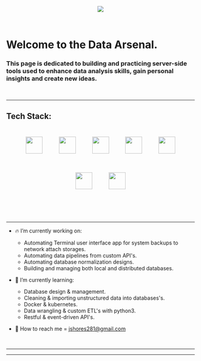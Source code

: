 
<p align="center"> 
  <img src="https://user-images.githubusercontent.com/52839097/196554542-4747f745-3040-4d5a-87f1-fffa22997873.png"/>
  </p>


<br>

# Welcome to the Data Arsenal. 

### This page is dedicated to building and practicing server-side tools used to enhance data analysis skills, gain personal insights and create new ideas. 


<br>

-----

## Tech Stack:
 

<p align="center"> 
  <a href="https://aws.amazon.com/ec2/"><img width="45" hspace="20" vspace="25" src="https://user-images.githubusercontent.com/52839097/196538073-a7d41d8b-082e-47c0-a786-4dcb4e9f94cd.svg"/></a>
  <a href="https://www.heroku.com/"><img width="45" hspace="20" vspace="25" src="https://user-images.githubusercontent.com/52839097/196539712-2496cfb9-5284-4414-88b8-95bda1cc28cc.svg"/></a>
  <a href="https://ubuntu.com/"><img width="45" hspace="20" vspace="25" src="https://user-images.githubusercontent.com/52839097/196541420-92e159d1-ee1a-421f-a274-06a304fb1687.svg"/></a>
  <a href="https://www.python.org/"><img width="45" hspace="20" vspace="25" src="https://user-images.githubusercontent.com/52839097/196538956-97c8ce36-abad-4f3b-a133-5552e8b630fe.svg"/></a>
  <a href="https://www.mysql.com/"><img width="45" hspace="20" vspace="25" src="https://user-images.githubusercontent.com/52839097/196539697-01091085-a89f-457e-af03-4c94692c5e42.svg"/></a>
  <a href="https://www.postgresql.org/"><img width="45" hspace="20" vspace="25" src="https://user-images.githubusercontent.com/52839097/196541997-9f3ab090-f5ac-45ca-a15f-b2a6aee380f7.svg"/></a>
  <a href="https://www.microsoft.com/en-us/sql-server/sql-server-2019"><img width="45" hspace="20" vspace="25" src="https://user-images.githubusercontent.com/52839097/196542082-d01e7638-e769-4a03-b916-0d8711ee6318.svg"/></a>
 
 <!--
 <a href="https://www.microsoft.com/en-us/microsoft-365/excel"><img width="45" hspace="20" vspace="25" src="https://user-images.githubusercontent.com/52839097/196539726-dd6eb048-d2dc-46db-9d84-5104bedd6159.svg"/></a>
  <a href="https://www.vmware.com/"><img width="45" hspace="20" vspace="25" src="https://user-images.githubusercontent.com/52839097/196550181-3480d0ce-ae32-40bc-b6ed-2334cca59341.svg"/></a>
-->


</p>
 
 


<br>


<!--[![Top Langs](https://github-readme-stats.vercel.app/api/top-langs/?username=jshores281&langs_count=8&theme=dark)](https://github.com/anuraghazra/github-readme-stats) -->


<br>

-----


- :fire: I’m currently working on: 
  - Automating Terminal user interface app for system backups to network attach storages.
  - Automating data pipelines from custom API's.
  - Automating database normalization designs.
  - Building and managing both local and distributed databases.

- 🌱 I’m currently learning: 
  - Database design & management.
  - Cleaning & importing unstructured data into databases's.
  - Docker & kubernetes. 
  - Data wrangling & custom ETL's with python3.
  - Restful & event-driven API's.


- :key: How to reach me = jshores281@gmail.com

<br>

--------
--------


<!--
![Jshores281's GitHub stats](https://github-readme-stats.vercel.app/api?username=jshores281&show_icons=true&theme=dark)
-->








